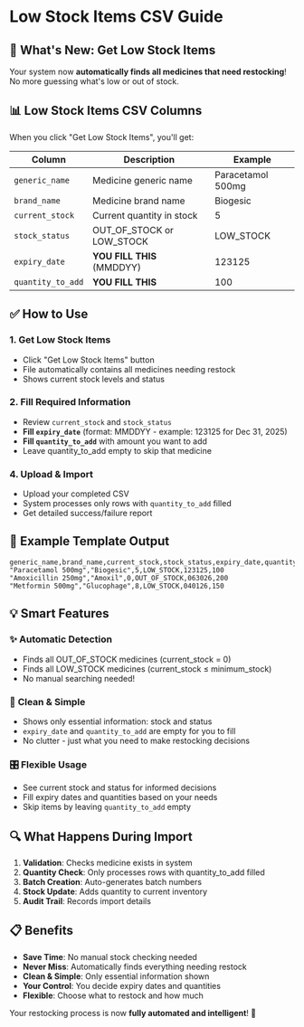# Low Stock Items CSV Guide

## 🚀 What's New: Get Low Stock Items

Your system now **automatically finds all medicines that need restocking**! No more guessing what's low or out of stock.

## 📊 Low Stock Items CSV Columns

When you click "Get Low Stock Items", you'll get:

| Column | Description | Example |
|--------|-------------|---------|
| `generic_name` | Medicine generic name | Paracetamol 500mg |
| `brand_name` | Medicine brand name | Biogesic |
| `current_stock` | Current quantity in stock | 5 |
| `stock_status` | OUT_OF_STOCK or LOW_STOCK | LOW_STOCK |
| `expiry_date` | **YOU FILL THIS** (MMDDYY) | 123125 |
| `quantity_to_add` | **YOU FILL THIS** | 100 |

## ✅ How to Use

### 1. **Get Low Stock Items**
- Click "Get Low Stock Items" button
- File automatically contains all medicines needing restock
- Shows current stock levels and status

### 2. **Fill Required Information**
- Review `current_stock` and `stock_status` 
- **Fill `expiry_date`** (format: MMDDYY - example: 123125 for Dec 31, 2025)
- **Fill `quantity_to_add`** with amount you want to add
- Leave quantity_to_add empty to skip that medicine

### 4. **Upload & Import**
- Upload your completed CSV
- System processes only rows with `quantity_to_add` filled
- Get detailed success/failure report

## 🎯 Example Template Output

```csv
generic_name,brand_name,current_stock,stock_status,expiry_date,quantity_to_add
"Paracetamol 500mg","Biogesic",5,LOW_STOCK,123125,100
"Amoxicillin 250mg","Amoxil",0,OUT_OF_STOCK,063026,200
"Metformin 500mg","Glucophage",8,LOW_STOCK,040126,150
```

## 💡 Smart Features

### ✨ **Automatic Detection**
- Finds all OUT_OF_STOCK medicines (current_stock = 0)
- Finds all LOW_STOCK medicines (current_stock ≤ minimum_stock)
- No manual searching needed!

### 🧮 **Clean & Simple**
- Shows only essential information: stock and status
- `expiry_date` and `quantity_to_add` are empty for you to fill
- No clutter - just what you need to make restocking decisions

### 🎛️ **Flexible Usage**
- See current stock and status for informed decisions
- Fill expiry dates and quantities based on your needs
- Skip items by leaving `quantity_to_add` empty

## 🔍 What Happens During Import

1. **Validation**: Checks medicine exists in system
2. **Quantity Check**: Only processes rows with quantity_to_add filled
3. **Batch Creation**: Auto-generates batch numbers
4. **Stock Update**: Adds quantity to current inventory
5. **Audit Trail**: Records import details

## 📋 Benefits

- **Save Time**: No manual stock checking needed
- **Never Miss**: Automatically finds everything needing restock  
- **Clean & Simple**: Only essential information shown
- **Your Control**: You decide expiry dates and quantities
- **Flexible**: Choose what to restock and how much

Your restocking process is now **fully automated and intelligent**! 🎉